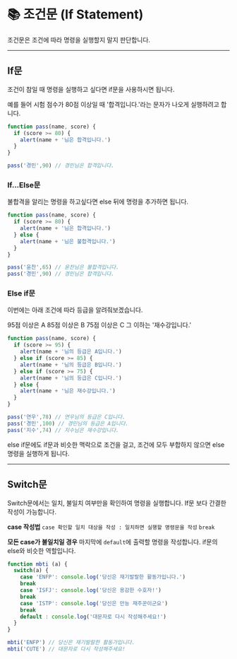 # 📚 조건문 (If Statement)
조건문은 조건에 따라 명령을 실행할지 말지 판단합니다.

---
## If문
조건이 참일 때 명령을 실행하고 싶다면 if문을 사용하시면 됩니다.

예를 들어 시험 점수가 80점 이상일 때 '합격입니다.'라는 문자가 나오게 실행하려고 합니다.
```js
function pass(name, score) {
  if (score >= 80) { 
    alert(name + '님은 합격입니다.')
  }
}

pass('경민',90) // 경민님은 합격입니다.
```


### If...Else문
불합격을 알리는 명령을 하고싶다면 else 뒤에 명령을 추가하면 됩니다.

```js
function pass(name, score) {
  if (score >= 80) { 
    alert(name + '님은 합격입니다.')
  } else { 
    alert(name + '님은 불합격입니다.')
  }
}

pass('윤찬',65) // 윤찬님은 불합격입니다.
pass('경민',90) // 경민님은 합격입니다.
```

### Else if문
이번에는 아래 조건에 따라 등급을 알려줘보겠습니다.

95점 이상은 A
85점 이상은 B
75점 이상은 C
그 이하는 '재수강입니다.'
```js
function pass(name, score) {
  if (score >= 95) { 
    alert(name + '님의 등급은 A입니다.')
  } else if (score >= 85) { 
    alert(name + '님의 등급은 B입니다.')
  } else if (score >= 75) { 
    alert(name + '님의 등급은 C입니다.')
  } else { 
    alert(name + '님은 재수강입니다.')
  }
}

pass('연우',78) // 연우님의 등급은 C입니다.
pass('경민',100) // 경민님의 등급은 A입니다.
pass('지수',74) // 지수님은 재수강입니다.
```

else if문에도 if문과 비슷한 맥락으로 조건을 걸고, 조건에 모두 부합하지 않으면 else 명령을 실행하게 됩니다.

---
## Switch문
Switch문에서는 일치, 불일치 여부만을 확인하여 명령을 실행합니다.
If문 보다 간결한 작성이 가능합니다.

**case 작성법**
`case 확인할 일치 대상을 작성 : 일치하면 실행할 명령문을 작성`
`break`

**모든 case가 불일치일 경우**
마지막에 `default`에 출력할 명령을 작성합니다. if문의 else와 비슷한 역할입니다.

```js
function mbti (a) {
  switch(a) {
    case 'ENFP': console.log('당신은 재기발랄한 활동가입니다.')
    break
    case 'ISFJ': console.log('당신은 용감한 수호자!')
    break
    case 'ISTP': console.log('당신은 만능 재주꾼이군요')
    break
    default : console.log('대문자로 다시 작성해주세요!')
  }
}

mbti('ENFP') // 당신은 재기발랄한 활동가입니다.
mbti('CUTE') // 대문자로 다시 작성해주세요!

```
<br>

